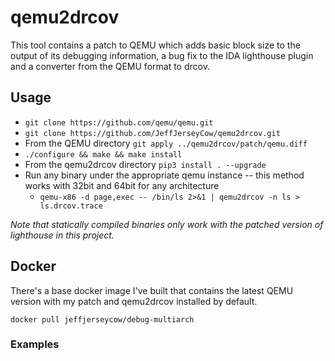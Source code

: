 # qemu2drcov
This tool contains a patch to QEMU which adds basic block size to the output of its debugging information, a bug fix to the IDA lighthouse plugin and a converter from the QEMU format to drcov.

## Usage
* ```git clone https://github.com/qemu/qemu.git```
* ```git clone https://github.com/JeffJerseyCow/qemu2drcov.git```
* From the QEMU directory ```git apply ../qemu2drcov/patch/qemu.diff```
* ```./configure && make && make install```
* From the qemu2drcov directory ```pip3 install . --upgrade```
* Run any binary under the appropriate qemu instance -- this method works with 32bit and 64bit for any architecture
  - ```qemu-x86 -d page,exec -- /bin/ls 2>&1 | qemu2drcov -n ls > ls.drcov.trace```

*Note that statically compiled binaries only work with the patched version of lighthouse in this project.*

## Docker
There's a base docker image I've built that contains the latest QEMU version with my patch and qemu2drcov installed by default.

```docker pull jeffjerseycow/debug-multiarch```

### Examples
